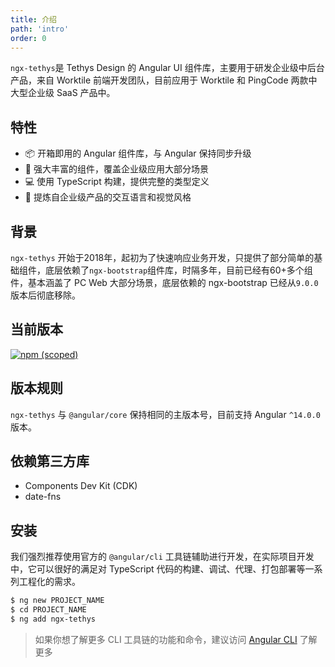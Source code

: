 ```yaml
---
title: 介绍
path: 'intro'
order: 0
---
```


`ngx-tethys`是 Tethys Design 的 Angular UI 组件库，主要用于研发企业级中后台产品，来自 Worktile 前端开发团队，目前应用于 Worktile 和 PingCode 两款中大型企业级 SaaS 产品中。

## 特性
- 📦 开箱即用的 Angular 组件库，与 Angular 保持同步升级
- 🚀 强大丰富的组件，覆盖企业级应用大部分场景
- 💻 使用 TypeScript 构建，提供完整的类型定义
- 🏡 提炼自企业级产品的交互语言和视觉风格

## 背景
`ngx-tethys` 开始于2018年，起初为了快速响应业务开发，只提供了部分简单的基础组件，底层依赖了`ngx-bootstrap`组件库，时隔多年，目前已经有60+多个组件，基本涵盖了 PC Web 大部分场景，底层依赖的 ngx-bootstrap 已经从`9.0.0`版本后彻底移除。

## 当前版本
[![npm (scoped)](https://img.shields.io/npm/v/ngx-tethys?style=flat-square)](https://www.npmjs.com/package/ngx-tethys)

## 版本规则
`ngx-tethys` 与 `@angular/core` 保持相同的主版本号，目前支持 Angular `^14.0.0` 版本。

## 依赖第三方库
- Components Dev Kit (CDK)
- date-fns

## 安装
我们强烈推荐使用官方的 `@angular/cli` 工具链辅助进行开发，在实际项目开发中，它可以很好的满足对 TypeScript 代码的构建、调试、代理、打包部署等一系列工程化的需求。

```bash
$ ng new PROJECT_NAME
$ cd PROJECT_NAME
$ ng add ngx-tethys
```
> 如果你想了解更多 CLI 工具链的功能和命令，建议访问 [Angular CLI](https://github.com/angular/angular-cli) 了解更多

